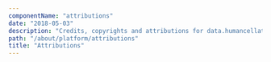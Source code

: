 ```yaml
---
componentName: "attributions"
date: "2018-05-03"
description: "Credits, copyrights and attributions for data.humancellatlas.org."
path: "/about/platform/attributions"
title: "Attributions"
---
```

